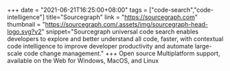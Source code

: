 +++
date = "2021-06-21T16:25:00+08:00"
tags = ["code-search","code-intelligence"]
title="Sourcegraph"
link = "https://sourcegraph.com"
thumbnail = "https://sourcegraph.com/.assets/img/sourcegraph-head-logo.svg?v2"
snippet="Sourcegraph universal code search enables developers to explore and better understand all code, faster, with contextual code intelligence to improve developer productivity and automate large-scale code change management."
+++
Open source
Multiplatform support, available on the Web for Windows, MacOS, and Linux 
